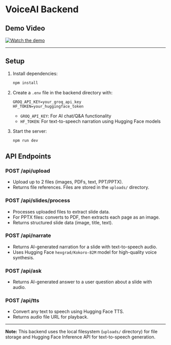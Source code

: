 # VoiceAI Backend

## Demo Video

[![Watch the demo](https://cdn.loom.com/sessions/thumbnails/29af8d328a9a4277bf04a24781a6f3e8-with-play.gif)](https://www.loom.com/share/29af8d328a9a4277bf04a24781a6f3e8?sid=cfda3162-914e-4641-ae34-448d5c247f94)

---

## Setup

1. Install dependencies:
   ```bash
   npm install
   ```
2. Create a `.env` file in the backend directory with:
   ```env
   GROQ_API_KEY=your_groq_api_key
   HF_TOKEN=your_huggingface_token
   ```
   - `GROQ_API_KEY`: For AI chat/Q&A functionality
   - `HF_TOKEN`: For text-to-speech narration using Hugging Face models

3. Start the server:
   ```bash
   npm run dev
   ```

## API Endpoints

### POST /api/upload
- Upload up to 2 files (images, PDFs, text, PPT/PPTX).
- Returns file references. Files are stored in the `uploads/` directory.

### POST /api/slides/process
- Processes uploaded files to extract slide data.
- For PPTX files: converts to PDF, then extracts each page as an image.
- Returns structured slide data (image, title, text).

### POST /api/narrate
- Returns AI-generated narration for a slide with text-to-speech audio.
- Uses Hugging Face `hexgrad/Kokoro-82M` model for high-quality voice synthesis.

### POST /api/ask
- Returns AI-generated answer to a user question about a slide with audio.

### POST /api/tts
- Convert any text to speech using Hugging Face TTS.
- Returns audio file URL for playback.

---

**Note:** This backend uses the local filesystem (`uploads/` directory) for file storage and Hugging Face Inference API for text-to-speech generation. 
